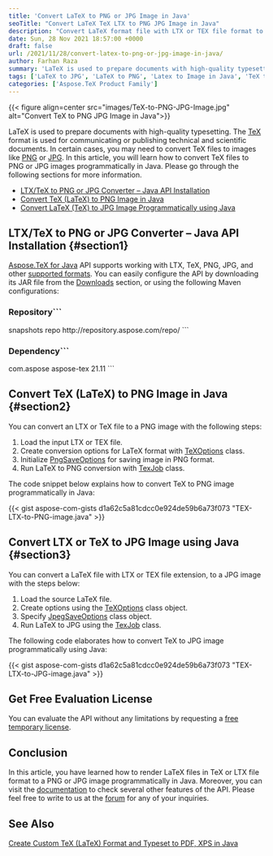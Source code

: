 ```yaml
---
title: 'Convert LaTeX to PNG or JPG Image in Java'
seoTitle: "Convert LaTeX TeX LTX to PNG JPG Image in Java"
description: "Convert LaTeX format file with LTX or TEX file format to a PNG or JPG file in Java. Export Latex to Image programmatically in Java."
date: Sun, 28 Nov 2021 18:57:00 +0000
draft: false
url: /2021/11/28/convert-latex-to-png-or-jpg-image-in-java/
author: Farhan Raza
summary: 'LaTeX is used to prepare documents with high-quality typesetting. The TeX format is used for communicating or publishing technical and scientific documents. In certain cases, you may need to convert TeX files to images like PNG or JPG. In this article, you will learn how to **convert TeX files to PNG or JPG images programmatically in Java**. Please go through the following sections for more information.'
tags: ['LaTeX to JPG', 'LaTeX to PNG', 'Latex to Image in Java', 'TeX to JPG in Java', 'TeX to PNG in Java']
categories: ['Aspose.TeX Product Family']
---
```




{{< figure align=center src="images/TeX-to-PNG-JPG-Image.jpg" alt="Convert TeX to PNG JPG Image in Java">}}


LaTeX is used to prepare documents with high-quality typesetting. The [TeX][1] format is used for communicating or publishing technical and scientific documents. In certain cases, you may need to convert TeX files to images like [PNG][2] or [JPG][3]. In this article, you will learn how to convert TeX files to PNG or JPG images programmatically in Java. Please go through the following sections for more information.

*   [LTX/TeX to PNG or JPG Converter – Java API Installation][4]
*   [Convert TeX (LaTeX) to PNG Image in Java][5]
*   [Convert LaTeX (TeX) to JPG Image Programmatically using Java][6]

## LTX/TeX to PNG or JPG Converter – Java API Installation {#section1}

[Aspose.TeX for Java][7] API supports working with LTX, TeX, PNG, JPG, and other [supported formats][8]. You can easily configure the API by downloading its JAR file from the [Downloads][9] section, or using the following Maven configurations:

### Repository```
<repositories>
     <repository>
         <id>snapshots</id>
         <name>repo</name>
         <url>http://repository.aspose.com/repo/</url>
     </repository>
</repositories>
```

### Dependency```
<dependencies>
    <dependency>
        <groupId>com.aspose</groupId>
        <artifactId>aspose-tex</artifactId>
        <version>21.11</version>
    </dependency>
</dependencies>
```

## Convert TeX (LaTeX) to PNG Image in Java {#section2}

You can convert an LTX or TeX file to a PNG image with the following steps:

1.  Load the input LTX or TEX file.
2.  Create conversion options for LaTeX format with [TeXOptions][10] class.
3.  Initialize [PngSaveOptions][11] for saving image in PNG format.
4.  Run LaTeX to PNG conversion with [TexJob][12] class.

The code snippet below explains how to convert TeX to PNG image programmatically in Java:

{{< gist aspose-com-gists d1a62c5a81cdcc0e924de59b6a73f073 "TEX-LTX-to-PNG-image.java" >}}

## Convert LTX or TeX to JPG Image using Java {#section3}

You can convert a LaTeX file with LTX or TEX file extension, to a JPG image with the steps below:

1.  Load the source LaTeX file.
2.  Create options using the [TeXOptions][13] class object.
3.  Specify [JpegSaveOptions][14] class object.
4.  Run LaTeX to JPG using the [TexJob][15] class.

The following code elaborates how to convert TeX to JPG image programmatically using Java:

{{< gist aspose-com-gists d1a62c5a81cdcc0e924de59b6a73f073 "TEX-LTX-to-JPG-image.java" >}}

## Get Free Evaluation License

You can evaluate the API without any limitations by requesting a [free temporary license][16].

## Conclusion

In this article, you have learned how to render LaTeX files in TeX or LTX file format to a PNG or JPG image programmatically in Java. Moreover, you can visit the [documentation][17] to check several other features of the API. Please feel free to write to us at the [forum][18] for any of your inquiries.

## See Also

[Create Custom TeX (LaTeX) Format and Typeset to PDF, XPS in Java][19]




[1]: https://docs.fileformat.com/page-description-language/tex/
[2]: https://docs.fileformat.com/image/png/
[3]: https://docs.fileformat.com/image/jpeg/
[4]: #section1
[5]: #section2
[6]: #section4
[7]: https://products.aspose.com/tex/java
[8]: https://docs.aspose.com/tex/java/supported-file-formats/
[9]: https://downloads.aspose.com/tex/java
[10]: https://apireference.aspose.com/tex/java/com.aspose.tex/class-use/TeXOptions
[11]: https://apireference.aspose.com/tex/java/com.aspose.tex.rendering/PngSaveOptions
[12]: https://apireference.aspose.com/tex/java/com.aspose.tex/TeXJob#TeXJob-com.aspose.tex.rendering.Device-com.aspose.tex.TeXOptions-
[13]: https://apireference.aspose.com/tex/java/com.aspose.tex/class-use/TeXOptions
[14]: https://apireference.aspose.com/tex/java/com.aspose.tex.rendering/JpegSaveOptions
[15]: https://apireference.aspose.com/tex/java/com.aspose.tex/TeXJob#TeXJob-com.aspose.tex.rendering.Device-com.aspose.tex.TeXOptions-
[16]: https://purchase.aspose.com/temporary-license
[17]: https://docs.aspose.com/tex/java/
[18]: https://forum.aspose.com/c/tex
[19]: https://blog.aspose.com/2021/04/21/create-custom-tex-latex-format-convert-typeset-to-pdf-xps-java/




